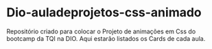 # Dio-auladeprojetos-css-animado
Repositório criado para colocar o Projeto de animações em Css do bootcamp da TQI na DIO.
Aqui estarão listados os Cards de cada aula.
